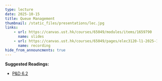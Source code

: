```yaml
---
type: lecture
date: 2025-10-15
title: Queue Management
thumbnail: /static_files/presentations/lec.jpg
links: 
    - url: https://canvas.ust.hk/courses/65049/modules/items/1659790
      name: slides
    - url: https://canvas.ust.hk/courses/65049/pages/elec3120-l1-2025-10-15-10-30
      name: recording
hide_from_announcments: true
---
```

**Suggested Readings:**
- [P&D 6.2](https://book.systemsapproach.org/congestion/queuing.html)
